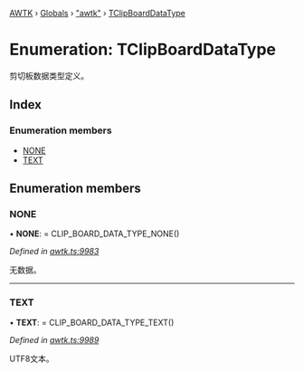 [AWTK](../README.md) › [Globals](../globals.md) › ["awtk"](../modules/_awtk_.md) › [TClipBoardDataType](_awtk_.tclipboarddatatype.md)

# Enumeration: TClipBoardDataType

剪切板数据类型定义。

## Index

### Enumeration members

* [NONE](_awtk_.tclipboarddatatype.md#none)
* [TEXT](_awtk_.tclipboarddatatype.md#text)

## Enumeration members

###  NONE

• **NONE**: =  CLIP_BOARD_DATA_TYPE_NONE()

*Defined in [awtk.ts:9983](https://github.com/zlgopen/awtk-binding/blob/5d4a8e9/tools/code_gen/js/output/awtk.ts#L9983)*

无数据。

___

###  TEXT

• **TEXT**: =  CLIP_BOARD_DATA_TYPE_TEXT()

*Defined in [awtk.ts:9989](https://github.com/zlgopen/awtk-binding/blob/5d4a8e9/tools/code_gen/js/output/awtk.ts#L9989)*

UTF8文本。
